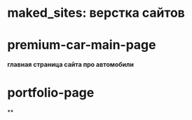 # maked_sites: верстка сайтов

# premium-car-main-page
**главная страница сайта про автомобили**

# portfolio-page
**